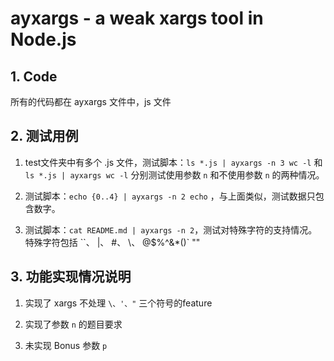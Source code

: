 # ayxargs - a weak xargs tool in Node.js

## 1. Code

所有的代码都在 ayxargs 文件中，js 文件

## 2. 测试用例

1. test文件夹中有多个 .js 文件，测试脚本：`ls *.js | ayxargs -n 3 wc -l` 和 `ls *.js | ayxargs wc -l` 分别测试使用参数 `n` 和不使用参数 `n` 的两种情况。

2. 测试脚本：`echo {0..4} | ayxargs -n 2 echo` ，与上面类似，测试数据只包含数字。

3. 测试脚本：`cat README.md | ayxargs -n 2`，测试对特殊字符的支持情况。特殊字符包括 ``、 |、 #、 \、 @$%^&*()` ""

## 3. 功能实现情况说明

1. 实现了 xargs 不处理 `\、'、"` 三个符号的feature

2. 实现了参数 `n` 的题目要求

3. 未实现 Bonus 参数 `p`  
